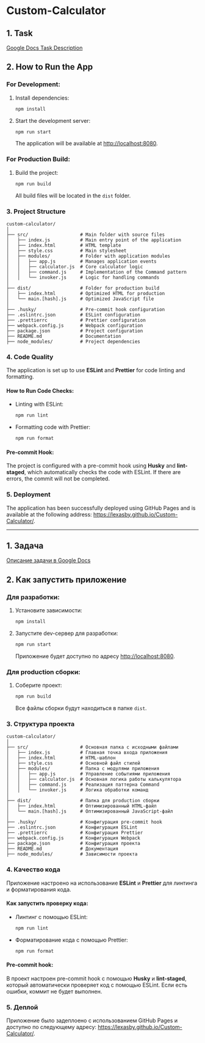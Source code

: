 # Custom-Calculator

## 1. Task

[Google Docs Task Description](https://drive.google.com/file/d/15jVnBPXaZrjs99KOUxp4TGq6Inau6xq_/view)

## 2. How to Run the App

### For Development:

1. Install dependencies:

   ```bash
   npm install
   ```

2. Start the development server:

   ```bash
   npm run start
   ```

   The application will be available at [http://localhost:8080](http://localhost:8080).

### For Production Build:

1. Build the project:

   ```bash
   npm run build
   ```

   All build files will be located in the `dist` folder.

### 3. Project Structure

```
custom-calculator/
│
├── src/                   # Main folder with source files
│   ├── index.js           # Main entry point of the application
│   ├── index.html         # HTML template
│   ├── style.css          # Main stylesheet
│   ├── modules/           # Folder with application modules
│   │   ├── app.js         # Manages application events
│   │   ├── calculator.js  # Core calculator logic
│   │   ├── command.js     # Implementation of the Command pattern
│   │   └── invoker.js     # Logic for handling commands
│
├── dist/                  # Folder for production build
│   ├── index.html         # Optimized HTML for production
│   └── main.[hash].js     # Optimized JavaScript file
│
├── .husky/                # Pre-commit hook configuration
├── .eslintrc.json         # ESLint configuration
├── .prettierrc            # Prettier configuration
├── webpack.config.js      # Webpack configuration
├── package.json           # Project configuration
├── README.md              # Documentation
├── node_modules/          # Project dependencies

```

### 4. Code Quality

The application is set up to use **ESLint** and **Prettier** for code linting and formatting.

#### How to Run Code Checks:

- Linting with ESLint:

  ```bash
  npm run lint
  ```

- Formatting code with Prettier:

  ```bash
  npm run format
  ```

#### Pre-commit Hook:

The project is configured with a pre-commit hook using **Husky** and **lint-staged**, which automatically checks the code with ESLint. If there are errors, the commit will not be completed.

### 5. Deployment

The application has been successfully deployed using GitHub Pages and is available at the following address: https://lexasby.github.io/Custom-Calculator/.

---

## 1. Задача

[Описание задачи в Google Docs](https://drive.google.com/file/d/15jVnBPXaZrjs99KOUxp4TGq6Inau6xq_/view)

## 2. Как запустить приложение

### Для разработки:

1. Установите зависимости:

   ```bash
   npm install
   ```

2. Запустите dev-сервер для разработки:

   ```bash
   npm run start
   ```

   Приложение будет доступно по адресу [http://localhost:8080](http://localhost:8080).

### Для production сборки:

1. Соберите проект:

   ```bash
   npm run build
   ```

   Все файлы сборки будут находиться в папке `dist`.

### 3. Структура проекта

```
custom-calculator/
│
├── src/                   # Основная папка с исходными файлами
│   ├── index.js           # Главная точка входа приложения
│   ├── index.html         # HTML-шаблон
│   ├── style.css          # Основной файл стилей
│   ├── modules/           # Папка с модулями приложения
│   │   ├── app.js         # Управление событиями приложения
│   │   ├── calculator.js  # Основная логика работы калькулятора
│   │   ├── command.js     # Реализация паттерна Command
│   │   └── invoker.js     # Логика обработки команд
│
├── dist/                  # Папка для production сборки
│   ├── index.html         # Оптимизированный HTML-файл
│   └── main.[hash].js     # Оптимизированный JavaScript-файл
│
├── .husky/                # Конфигурация pre-commit hook
├── .eslintrc.json         # Конфигурация ESLint
├── .prettierrc            # Конфигурация Prettier
├── webpack.config.js      # Конфигурация Webpack
├── package.json           # Конфигурация проекта
├── README.md              # Документация
├── node_modules/          # Зависимости проекта

```

### 4. Качество кода

Приложение настроено на использование **ESLint** и **Prettier** для линтинга и форматирования кода.

#### Как запустить проверку кода:

- Линтинг с помощью ESLint:

  ```bash
  npm run lint
  ```

- Форматирование кода с помощью Prettier:

  ```bash
  npm run format
  ```

#### Pre-commit hook:

В проект настроен pre-commit hook с помощью **Husky** и **lint-staged**, который автоматически проверяет код с помощью ESLint. Если есть ошибки, коммит не будет выполнен.

### 5. Деплой

Приложение было задеплоено с использованием GitHub Pages и доступно по следующему адресу: https://lexasby.github.io/Custom-Calculator/.
